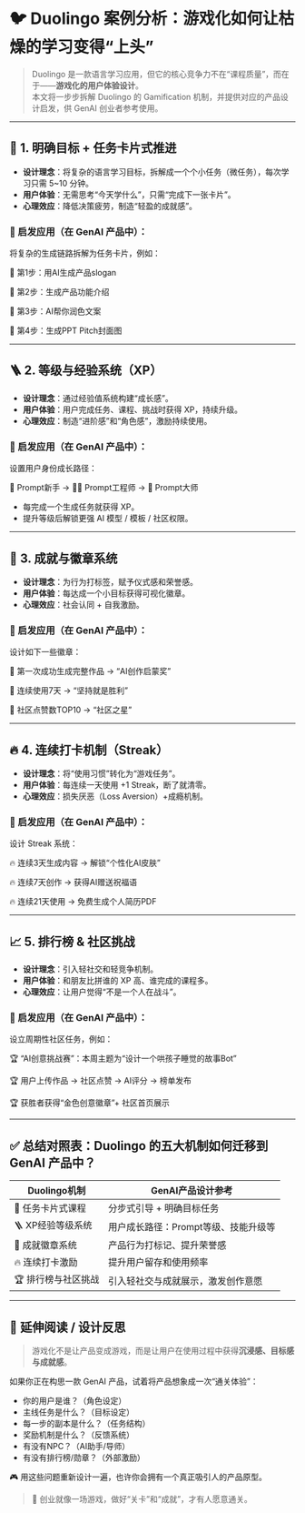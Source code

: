 # 🐦 Duolingo 案例分析：游戏化如何让枯燥的学习变得“上头”

> Duolingo 是一款语言学习应用，但它的核心竞争力不在“课程质量”，而在于——**游戏化的用户体验设计**。  
> 本文将一步步拆解 Duolingo 的 Gamification 机制，并提供对应的产品设计启发，供 GenAI 创业者参考使用。

---

## 🎯 1. 明确目标 + 任务卡片式推进

- **设计理念**：将复杂的语言学习目标，拆解成一个个小任务（微任务），每次学习只需 5~10 分钟。
- **用户体验**：无需思考“今天学什么”，只需“完成下一张卡片”。
- **心理效应**：降低决策疲劳，制造“轻盈的成就感”。

### 🧠 启发应用（在 GenAI 产品中）：
将复杂的生成链路拆解为任务卡片，例如：


📌 第1步：用AI生成产品slogan

📌 第2步：生成产品功能介绍

📌 第3步：AI帮你润色文案

📌 第4步：生成PPT Pitch封面图

---

## 🪜 2. 等级与经验系统（XP）

- **设计理念**：通过经验值系统构建“成长感”。
- **用户体验**：用户完成任务、课程、挑战时获得 XP，持续升级。
- **心理效应**：制造“进阶感”和“角色感”，激励持续使用。

### 🧠 启发应用（在 GenAI 产品中）：
设置用户身份成长路径：

👶 Prompt新手 → 👨‍💻 Prompt工程师 → 🧙 Prompt大师

- 每完成一个生成任务就获得 XP。
- 提升等级后解锁更强 AI 模型 / 模板 / 社区权限。

---

## 🏅 3. 成就与徽章系统

- **设计理念**：为行为打标签，赋予仪式感和荣誉感。
- **用户体验**：每达成一个小目标获得可视化徽章。
- **心理效应**：社会认同 + 自我激励。

### 🧠 启发应用（在 GenAI 产品中）：
设计如下一些徽章：

🏅 第一次成功生成完整作品 → “AI创作启蒙奖”

🏅 连续使用7天 → “坚持就是胜利”

🏅 社区点赞数TOP10 → “社区之星”

---

## 🔥 4. 连续打卡机制（Streak）

- **设计理念**：将“使用习惯”转化为“游戏任务”。
- **用户体验**：每连续一天使用 +1 Streak，断了就清零。
- **心理效应**：损失厌恶（Loss Aversion）+成瘾机制。

### 🧠 启发应用（在 GenAI 产品中）：
设计 Streak 系统：

🔥 连续3天生成内容 → 解锁“个性化AI皮肤”

🔥 连续7天创作 → 获得AI赠送祝福语

🔥 连续21天使用 → 免费生成个人简历PDF

---

## 📈 5. 排行榜 & 社区挑战

- **设计理念**：引入轻社交和轻竞争机制。
- **用户体验**：和朋友比拼谁的 XP 高、谁完成的课程多。
- **心理效应**：让用户觉得“不是一个人在战斗”。

### 🧠 启发应用（在 GenAI 产品中）：
设立周期性社区任务，例如：

🏆 “AI创意挑战赛”：本周主题为“设计一个哄孩子睡觉的故事Bot”

🏆 用户上传作品 → 社区点赞 → AI评分 → 榜单发布

🏆 获胜者获得“金色创意徽章”+ 社区首页展示

---

## ✅ 总结对照表：Duolingo 的五大机制如何迁移到 GenAI 产品中？

| Duolingo机制         | GenAI产品设计参考                              |
|----------------------|----------------------------------------------|
| 🎯 任务卡片式课程     | 分步式引导 + 明确目标任务                      |
| 🪜 XP经验等级系统     | 用户成长路径：Prompt等级、技能升级等            |
| 🏅 成就徽章系统       | 产品行为打标记、提升荣誉感                      |
| 🔥 连续打卡激励       | 提升用户留存和使用频率                          |
| 🏆 排行榜与社区挑战   | 引入轻社交与成就展示，激发创作意愿              |

---

## 🧩 延伸阅读 / 设计反思

> 游戏化不是让产品变成游戏，而是让用户在使用过程中获得**沉浸感、目标感与成就感**。

如果你正在构思一款 GenAI 产品，试着将产品想象成一次“通关体验”：

- 你的用户是谁？（角色设定）  
- 主线任务是什么？（目标设定）  
- 每一步的副本是什么？（任务结构）  
- 奖励机制是什么？（反馈系统）  
- 有没有NPC？（AI助手/导师）  
- 有没有排行榜/勋章？（外部激励）

🎮 用这些问题重新设计一遍，也许你会拥有一个真正吸引人的产品原型。


> 🌟 创业就像一场游戏，做好“关卡”和“成就”，才有人愿意通关。
